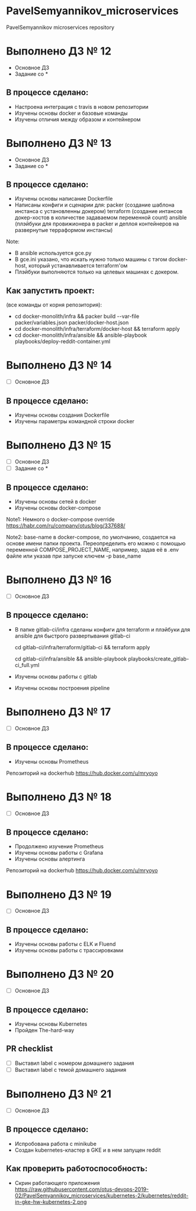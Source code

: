 # PavelSemyannikov_microservices
PavelSemyannikov microservices repository


# Выполнено ДЗ № 12
 - Основное ДЗ
 -  Задание со *

## В процессе сделано:
 - Настроена интеграция с travis в новом репозитории
 - Изучены основы docker и базовые команды
 - Изучены отличия между образом и контейнером
 
 
 # Выполнено ДЗ № 13

 - Основное ДЗ
 - Задание со *

## В процессе сделано:
 - Изучены основы написание Dockerfile
 - Написаны конфиги и сценарии для: 
   packer (создание шаблона инстанса с установленны докером)
   terraform (создание интансов докер-хостов в количестве задаваемом переменной count)
   ansible (плэйбуки для провижионера в packer и деплоя контейнеров на развернутые терраформом инстансы)
   
 Note: 
 - В ansible используется gce.py
 - В gce.ini указано, что искать нужно только машины с тэгом docker-host, который устанавливается terraform'ом
 - Плэйбуки выполняются только на целевых машинах с докером.

## Как запустить проект: 
(все команды от корня репозитория):
 - cd docker-monolith/infra && packer build --var-file packer/variables.json packer/docker-host.json
 - cd docker-monolith/infra/terraform/docker-host && terraform apply
 - cd docker-monolith/infra/ansible && ansible-playbook playbooks/deploy-reddit-container.yml


# Выполнено ДЗ № 14

 - [ ] Основное ДЗ

## В процессе сделано:
 - Изучены основы создания Dockerfile
 - Изучены параметры командной строки docker


 # Выполнено ДЗ № 15

 - [ ] Основное ДЗ
 - [ ] Задание со *

## В процессе сделано:
 - Изучены основы сетей в docker
 - Изучены основы docker-compose
 
 Note1: Немного о docker-compose override https://habr.com/ru/company/otus/blog/337688/
 
 Note2: base-name в docker-compose, по умолчанию, создается на основе имени папки проекта. Переопределить его можно с помощью переменной COMPOSE_PROJECT_NAME, например, задав её в .env файле или указав при запуске ключем -p base_name


 # Выполнено ДЗ № 16

 - [ ] Основное ДЗ
 
## В процессе сделано:
 - В папке gitlab-ci/infra сделаны конфиги для terraform и плэйбуки для ansible для быстрого развертывания gitlab-ci
 
     cd gitlab-ci/infra/terraform/gitlab-ci && terraform apply
 
     cd gitlab-ci/infra/ansible && ansible-playbook playbooks/create_gitlab-ci_full.yml
     
 - Изучены основы работы с gitlab
 - Изучены основы построения pipeline
 
 
 # Выполнено ДЗ № 17

 - [ ] Основное ДЗ
 
## В процессе сделано:
 - Изучены основы Prometheus 

 Репозиторий на dockerhub https://hub.docker.com/u/mryoyo
 
 
 # Выполнено ДЗ № 18

 - [ ] Основное ДЗ
 
## В процессе сделано:
 - Продолжено изучение Prometheus
 - Изучены основы работы с Grafana
 - Изучены основы алертинга

 Репозиторий на dockerhub https://hub.docker.com/u/mryoyo
 
 # Выполнено ДЗ № 19

 - [ ] Основное ДЗ

## В процессе сделано:
 - Изучены основы работы с ELK и Fluend
 - Изучены основы работы с трассировками
 
 # Выполнено ДЗ № 20

 - [ ] Основное ДЗ
 
## В процессе сделано:
 - Изучены основы Kubernetes
 - Пройден The-hard-way

## PR checklist
 - [ ] Выставил label с номером домашнего задания
 - [ ] Выставил label с темой домашнего задания
 
# Выполнено ДЗ № 21

 - [ ] Основное ДЗ

## В процессе сделано:
 - Испробована работа с minikube
 - Создан kubernetes-кластер в GKE и в нем запущен reddit

## Как проверить работоспособность:
 - Скрин работающего приложения https://raw.githubusercontent.com/otus-devops-2019-02/PavelSemyannikov_microservices/kubernetes-2/kubernetes/reddit-in-gke-hw-kubernetes-2.png
